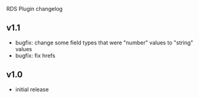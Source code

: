 RDS Plugin changelog

v1.1
-----
- bugfix: change some field types that were "number" values to "string" values
- bugfix: fix hrefs

v1.0
-----
- initial release